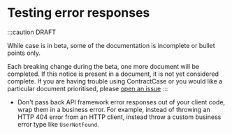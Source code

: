 # Testing error responses

:::caution DRAFT

While case is in beta, some of the documentation is incomplete or bullet points only. 

Each breaking change during the beta, one more document will be completed. If this notice is present in a document, it is not yet considered complete. If you are having trouble using ContractCase or you would like a particular document prioritised, please [open an issue](https://github.com/case-contract-testing/case/issues/new)
:::

- Don't pass back API framework error responses out of your client code, wrap them in a business error. For example, instead of throwing an HTTP 404 error from an HTTP client, instead throw a custom business error type like `UserNotFound`.